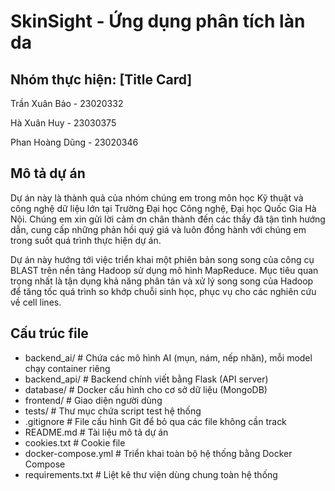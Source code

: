 
# SkinSight - Ứng dụng phân tích làn da

## Nhóm thực hiện: [Title Card]
Trần Xuân Bảo - 23020332

Hà Xuân Huy - 23030375

Phan Hoàng Dũng - 23020346

## Mô tả dự án 
Dự án này là thành quả của nhóm chúng em trong môn học Kỹ thuật và công nghệ dữ liệu lớn tại Trường Đại học Công nghệ, Đại học Quốc Gia Hà Nội. Chúng em xin gửi lời cảm ơn chân thành đến các thầy đã tận tình hướng dẫn, cung cấp những phản hồi quý giá và luôn đồng hành với chúng em trong suốt quá trình thực hiện dự án.

Dự án này hướng tới việc triển khai một phiên bản song song của công cụ BLAST trên nền tảng Hadoop sử dụng mô hình MapReduce. Mục tiêu quan trọng nhất là tận dụng khả năng phân tán và xử lý song song của Hadoop để tăng tốc quá trình so khớp chuỗi sinh học, phục vụ cho các nghiên cứu về cell lines.

## Cấu trúc file 
- backend_ai/ # Chứa các mô hình AI (mụn, nám, nếp nhăn), mỗi model chạy container riêng
- backend_api/ # Backend chính viết bằng Flask (API server)
- database/ # Docker cấu hình cho cơ sở dữ liệu (MongoDB)
- frontend/ # Giao diện người dùng
- tests/ # Thư mục chứa script test hệ thống
- .gitignore # File cấu hình Git để bỏ qua các file không cần track
- README.md # Tài liệu mô tả dự án
- cookies.txt # Cookie file 
- docker-compose.yml # Triển khai toàn bộ hệ thống bằng Docker Compose
- requirements.txt # Liệt kê thư viện dùng chung toàn hệ thống